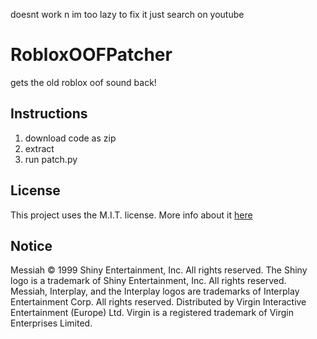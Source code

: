 doesnt work n im too lazy to fix it just search on youtube

# RobloxOOFPatcher
gets the old roblox oof sound back!

## Instructions
1. download code as zip
2. extract
3. run patch.py

## License
This project uses the M.I.T. license. More info about it [here](https://opensource.org/licenses/MIT)

## Notice
Messiah © 1999 Shiny Entertainment, Inc. All rights reserved. The Shiny logo is a trademark of Shiny Entertainment, Inc. All rights reserved. Messiah, Interplay, and the Interplay logos
are trademarks of Interplay Entertainment Corp. All rights reserved. Distributed by Virgin Interactive Entertainment (Europe) Ltd. Virgin is a registered trademark of Virgin Enterprises Limited.
